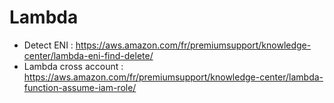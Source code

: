 Lambda
=====
* Detect ENI : https://aws.amazon.com/fr/premiumsupport/knowledge-center/lambda-eni-find-delete/
* Lambda cross account : https://aws.amazon.com/fr/premiumsupport/knowledge-center/lambda-function-assume-iam-role/
